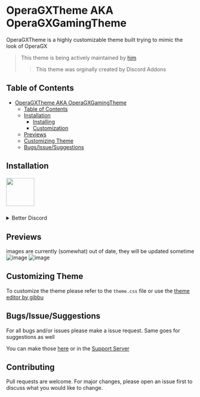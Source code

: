 # OperaGXTheme AKA OperaGXGamingTheme



OperaGXTheme is a highly customizable theme built trying to mimic the look of OperaGX


>This theme is being actively maintained by [him](https://github.com/L-Ratio)
>> This theme was orginally created by Discord Addons

## Table of Contents
- [OperaGXTheme AKA OperaGXGamingTheme](#operagxtheme-aka-operagxgamingtheme)
  - [Table of Contents](#table-of-contents)
  - [Installation](#installation)
    - [Installing](#installing)
    - [Customization](#customization)
  - [Previews](#previews)
  - [Customizing Theme](#customizing-theme)
  - [Bugs/Issue/Suggestions](#bugsissuesuggestions)

## Installation

<div style=”text-align:center;” align="center">
<h5 align="left">

   <img src="https://cdn.discordapp.com/icons/86004744966914048/babd1af3fa6011a50e418a80f4970ceb.webp?size=96" width="75" height="75"/>

</h5>
</div>
<details>
  <summary>Better Discord</summary>

   ### Installing
1. Download the [theme](https://raw.githubusercontent.com/L-Ratio/OperaGXTheme/main/release/OperaGX.theme.css)
   - Extract the `theme.css` to your BD theme folder
     -  Enable it in settings
### Customization
2. Open Settings
   - Search for `OperaGX`
     - Open the file
         - Edit the given values to change how the theme looks
3. A simplier way to do it is by using the [theme editor by gibbu](https://bdeditor.dev/theme/operagxtheme)
</details>



## Previews

   images are currently (somewhat) out of date, they will be updated sometime
![image](https://raw.githubusercontent.com/L-Ratio/OperaGXTheme/refs/heads/main/Backgrounds/discordpreview1.png)
![image](https://raw.githubusercontent.com/L-Ratio/OperaGXTheme/refs/heads/main/Backgrounds/discordpreview2.png)

## Customizing Theme

   To customize the theme please refer to the `theme.css` file or use the [theme editor by gibbu](https://bdeditor.dev/theme/operagxtheme)

## Bugs/Issue/Suggestions

 For all bugs and/or issues please make a issue request. Same goes for suggestions as well

 You can make those [here](https://github.com/L-Ratio/OperaGXTheme/issues) or in the [Support Server](https://discord.gg/Xn7UUQUHbN)

## Contributing

Pull requests are welcome. For major changes, please open an issue first to discuss what you would like to change.
